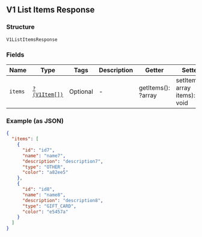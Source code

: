 ## V1 List Items Response

### Structure

`V1ListItemsResponse`

### Fields

| Name | Type | Tags | Description | Getter | Setter |
|  --- | --- | --- | --- | --- | --- |
| `items` | [`?(V1Item[])`](/doc/models/v1-item.md) | Optional | - | getItems(): ?array | setItems(?array items): void |

### Example (as JSON)

```json
{
  "items": [
    {
      "id": "id7",
      "name": "name7",
      "description": "description7",
      "type": "OTHER",
      "color": "a82ee5"
    },
    {
      "id": "id8",
      "name": "name8",
      "description": "description8",
      "type": "GIFT_CARD",
      "color": "e5457a"
    }
  ]
}
```

